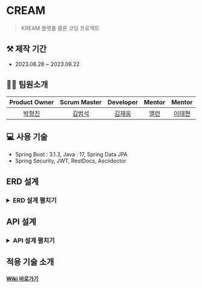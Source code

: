 # CREAM
> KREAM 플랫폼 클론 코딩 프로젝트

## ⚒️ 제작 기간
- 2023.08.28 ~ 2023.09.22

## 👨‍💻 팀원소개
| Product Owner | Scrum Master | Developer | Mentor | Mentor  |
|:-------------:|:------------:|:---------:|:------:|:-------:|
|    [박형진](https://github.com/legowww)    |   [김범석](https://github.com/BeomSeogKim)    |  [김재웅](https://github.com/kju2405)  | [앨런](https://github.com/hongbin-dev) | [이태현](https://github.com/taehyunnn) |

## 💻 사용 기술 

- Spring Boot : 3.1.3, Java : 17, Spring Data JPA 
- Spring Security, JWT, RestDocs, Asciidoctor 

## ERD 설계
<h3>
<details>
<summary><b>ERD 설계 펼치기</b></summary>
<div markdown="1">

![FINAL.png](..%2F..%2F..%2FDownloads%2FFINAL.png)

</div>
</details>
</h3>

## API 설계 
<h3>
<details>
<summary><b>API 설계 펼치기</b></summary>

#### [API 명세 바로가기](https://documenter.getpostman.com/view/22820804/2s9YCBuV9S#6d8f8849-e43f-43dc-9245-34fa69dcac6d)
<div markdown="1">

</div>
</details>
</h3>

## 적용 기술 소개 
#### [Wiki 바로가기](https://github.com/prgrms-be-devcourse/BE-04-CREAM/wiki)
